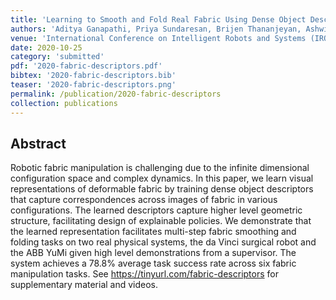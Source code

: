 ```yaml
---
title: 'Learning to Smooth and Fold Real Fabric Using Dense Object Descriptors Trained on Synthetic Color Images'
authors: 'Aditya Ganapathi, Priya Sundaresan, Brijen Thananjeyan, Ashwin Balakrishna, Daniel Seita, Jennifer Grannen, Minho Hwang, Ryan Hoque, Joseph E. Gonzalez, Nawid Jamali, Katsu Yamane, Soshi Iba, Ken Goldberg'
venue: 'International Conference on Intelligent Robots and Systems (IROS)'
date: 2020-10-25
category: 'submitted'
pdf: '2020-fabric-descriptors.pdf'
bibtex: '2020-fabric-descriptors.bib'
teaser: '2020-fabric-descriptors.png'
permalink: /publication/2020-fabric-descriptors
collection: publications
---
```


Abstract
-------
Robotic fabric manipulation is challenging due to the infinite dimensional configuration space and complex dynamics. In this paper, we learn visual representations of deformable fabric by training dense object descriptors that capture correspondences across images of fabric in various configurations. The learned descriptors capture higher level geometric structure, facilitating design of explainable policies. We demonstrate that the learned representation facilitates multi-step fabric smoothing and folding tasks on two real physical systems, the da Vinci surgical robot and the ABB YuMi given high level demonstrations from a supervisor. The system achieves a 78.8% average task success rate across six fabric manipulation tasks. See https://tinyurl.com/fabric-descriptors for supplementary material and videos.
